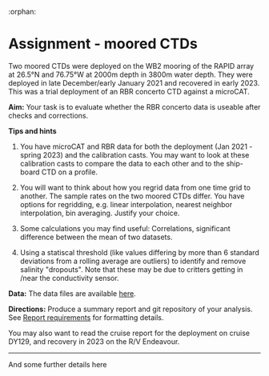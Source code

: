 :orphan: 
# Assignment - moored CTDs

Two moored CTDs were deployed on the WB2 mooring of the RAPID array at 26.5°N and 76.75°W at 2000m depth in 3800m water depth.  They were deployed in late December/early January 2021 and recovered in early 2023.  This was a trial deployment of an RBR concerto CTD against a microCAT.

**Aim:** Your task is to evaluate whether the RBR concerto data is useable after checks and corrections.

**Tips and hints** 

1. You have microCAT and RBR data for both the deployment (Jan 2021 - spring 2023) and the calibration casts. You may want to look at these calibration casts to compare the data to each other and to the ship-board CTD on a profile.

2.  You will want to think about how you regrid data from one time grid to another.  The sample rates on the two moored CTDs differ.  You have options for regridding, e.g. linear interpolation, nearest neighbor interpolation, bin averaging.  Justify your choice.

3. Some calculations you may find useful: Correlations, significant difference between the mean of two datasets.

4. Using a statiscal threshold (like values differing by more than 6 standard deviations from a rolling average are outliers) to identify and remove salinity "dropouts".  Note that these may be due to critters getting in /near the conductivity sensor.

**Data:** The data files are available [here](https://www.dropbox.com/scl/fo/tooio0tnefchv4yo9qikl/h?rlkey=9lvwk0xq4y8wdunk7up90hv3k&dl=0).

**Directions:** Produce a summary report and git repository of your analysis.  See [Report requirements](../assignment/report-specs) for formatting details.

You may also want to read the cruise report for the deployment on cruise DY129, and recovery in 2023 on the R/V Endeavour.

----

And some further details here